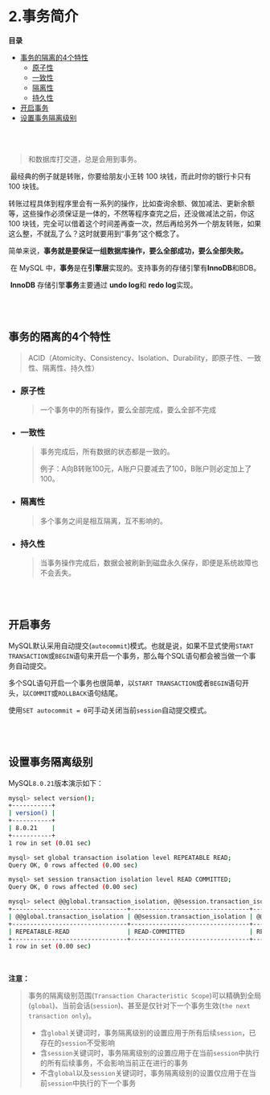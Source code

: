 # 2.事务简介

**目录**

- [事务的隔离的4个特性](#事务的隔离的4个特性)
  - [原子性](#原子性)
  - [一致性](#一致性)
  - [隔离性](#隔离性)
  - [持久性](#持久性)
- [开启事务](#开启事务)
- [设置事务隔离级别](#设置事务隔离级别)

</br></br>

> 和数据库打交道，总是会用到事务。

​		最经典的例子就是转账，你要给朋友小王转 100 块钱，而此时你的银行卡只有 100 块钱。

​		转账过程具体到程序里会有一系列的操作，比如查询余额、做加减法、更新余额等，这些操作必须保证是一体的，不然等程序查完之后，还没做减法之前，你这 100 块钱，完全可以借着这个时间差再查一次，然后再给另外一个朋友转账，如果这么整，不就乱了么？这时就要用到“事务”这个概念了。

​		简单来说，**事务就是要保证一组数据库操作，要么全部成功，要么全部失败。**

​		在 MySQL 中，**事务**是在**引擎层**实现的。支持事务的存储引擎有**InnoDB**和BDB。

​		**InnoDB** 存储引擎**事务**主要通过 **undo log**和 **redo log**实现。



</br></br>

## 事务的隔离的4个特性

>  ACID（Atomicity、Consistency、Isolation、Durability，即原子性、一致性、隔离性、持久性）



- ### 原子性

  > 一个事务中的所有操作，要么全部完成，要么全部不完成

- ### 一致性

  > 事务完成后，所有数据的状态都是一致的。
  >
  > 例子：A向B转账100元，A账户只要减去了100，B账户则必定加上了100。

- ### 隔离性

  > 多个事务之间是相互隔离，互不影响的。

- ### 持久性

  > 当事务操作完成后，数据会被刷新到磁盘永久保存，即便是系统故障也不会丢失。

</br></br>

## 开启事务

MySQL默认采用自动提交(`autocommit`)模式。也就是说，如果不显式使用`START TRANSACTION`或`BEGIN`语句来开启一个事务，那么每个SQL语句都会被当做一个事务自动提交。

多个SQL语句开启一个事务也很简单，以`START TRANSACTION`或者`BEGIN`语句开头，以`COMMIT`或`ROLLBACK`语句结尾。

使用`SET autocommit = 0`可手动关闭当前`session`自动提交模式。

</br></br>

## 设置事务隔离级别

MySQL`8.0.21`版本演示如下：

```sh
mysql> select version();
+-----------+
| version() |
+-----------+
| 8.0.21    |
+-----------+
1 row in set (0.01 sec)

mysql> set global transaction isolation level REPEATABLE READ;
Query OK, 0 rows affected (0.00 sec)

mysql> set session transaction isolation level READ COMMITTED;
Query OK, 0 rows affected (0.00 sec)

mysql> select @@global.transaction_isolation, @@session.transaction_isolation, @@transaction_isolation;
+--------------------------------+---------------------------------+-------------------------+
| @@global.transaction_isolation | @@session.transaction_isolation | @@transaction_isolation |
+--------------------------------+---------------------------------+-------------------------+
| REPEATABLE-READ                | READ-COMMITTED                  | READ-COMMITTED          |
+--------------------------------+---------------------------------+-------------------------+
1 row in set (0.00 sec)
```

</br>

**注意：**

> 事务的隔离级别范围(`Transaction Characteristic Scope`)可以精确到全局(`global`)、当前会话(`session`)、甚至是仅针对下一个事务生效(`the next transaction only`)。
>
> - 含`global`关键词时，事务隔离级别的设置应用于所有后续`session`，已存在的`session`不受影响
> - 含`session`关键词时，事务隔离级别的设置应用于在当前`session`中执行的所有后续事务，不会影响当前正在进行的事务
> - 不含`global`以及`session`关键词时，事务隔离级别的设置仅应用于在当前`session`中执行的下一个事务
